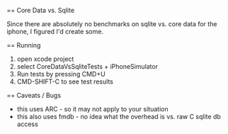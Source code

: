 == Core Data vs. Sqlite

Since there are absolutely no benchmarks on sqlite vs. core data for the iphone, I figured I'd create some.

== Running

1. open xcode project
2. select CoreDataVsSqliteTests + iPhoneSimulator
3. Run tests by pressing CMD+U
4. CMD-SHIFT-C to see test results

== Caveats / Bugs

- this uses ARC - so it may not apply to your situation
- this also uses fmdb - no idea what the overhead is vs. raw C sqlite db access
